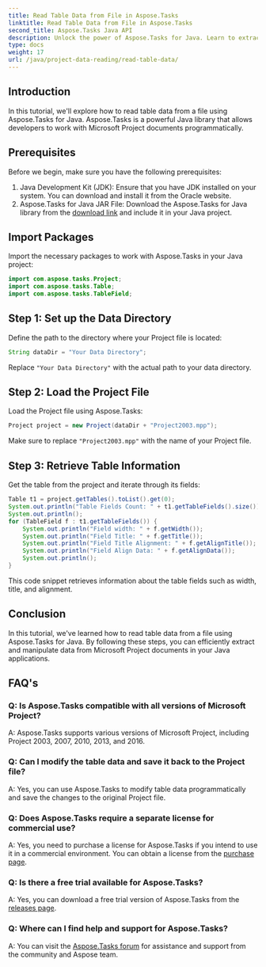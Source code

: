 ```yaml
---
title: Read Table Data from File in Aspose.Tasks
linktitle: Read Table Data from File in Aspose.Tasks
second_title: Aspose.Tasks Java API
description: Unlock the power of Aspose.Tasks for Java. Learn to extract table data from files in this comprehensive tutorial.
type: docs
weight: 17
url: /java/project-data-reading/read-table-data/
---
```

## Introduction
In this tutorial, we'll explore how to read table data from a file using Aspose.Tasks for Java. Aspose.Tasks is a powerful Java library that allows developers to work with Microsoft Project documents programmatically.
## Prerequisites
Before we begin, make sure you have the following prerequisites:
1. Java Development Kit (JDK): Ensure that you have JDK installed on your system. You can download and install it from the Oracle website.
2. Aspose.Tasks for Java JAR File: Download the Aspose.Tasks for Java library from the [download link](https://releases.aspose.com/tasks/java/) and include it in your Java project.

## Import Packages
Import the necessary packages to work with Aspose.Tasks in your Java project:
```java
import com.aspose.tasks.Project;
import com.aspose.tasks.Table;
import com.aspose.tasks.TableField;
```
## Step 1: Set up the Data Directory
Define the path to the directory where your Project file is located:
```java
String dataDir = "Your Data Directory";
```
Replace `"Your Data Directory"` with the actual path to your data directory.
## Step 2: Load the Project File
Load the Project file using Aspose.Tasks:
```java
Project project = new Project(dataDir + "Project2003.mpp");
```
Make sure to replace `"Project2003.mpp"` with the name of your Project file.
## Step 3: Retrieve Table Information
Get the table from the project and iterate through its fields:
```java
Table t1 = project.getTables().toList().get(0);
System.out.println("Table Fields Count: " + t1.getTableFields().size());
System.out.println();
for (TableField f : t1.getTableFields()) {
    System.out.println("Field width: " + f.getWidth());
    System.out.println("Field Title: " + f.getTitle());
    System.out.println("Field Title Alignment: " + f.getAlignTitle());
    System.out.println("Field Align Data: " + f.getAlignData());
    System.out.println();
}
```
This code snippet retrieves information about the table fields such as width, title, and alignment.

## Conclusion
In this tutorial, we've learned how to read table data from a file using Aspose.Tasks for Java. By following these steps, you can efficiently extract and manipulate data from Microsoft Project documents in your Java applications.
## FAQ's
### Q: Is Aspose.Tasks compatible with all versions of Microsoft Project?
A: Aspose.Tasks supports various versions of Microsoft Project, including Project 2003, 2007, 2010, 2013, and 2016.
### Q: Can I modify the table data and save it back to the Project file?
A: Yes, you can use Aspose.Tasks to modify table data programmatically and save the changes to the original Project file.
### Q: Does Aspose.Tasks require a separate license for commercial use?
A: Yes, you need to purchase a license for Aspose.Tasks if you intend to use it in a commercial environment. You can obtain a license from the [purchase page](https://purchase.aspose.com/buy).
### Q: Is there a free trial available for Aspose.Tasks?
A: Yes, you can download a free trial version of Aspose.Tasks from the [releases page](https://releases.aspose.com/).
### Q: Where can I find help and support for Aspose.Tasks?
A: You can visit the [Aspose.Tasks forum](https://forum.aspose.com/c/tasks/15) for assistance and support from the community and Aspose team.
